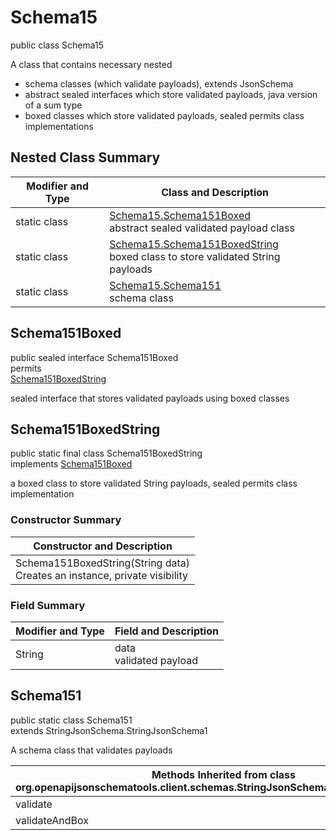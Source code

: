 # Schema15
public class Schema15<br>

A class that contains necessary nested
- schema classes (which validate payloads), extends JsonSchema
- abstract sealed interfaces which store validated payloads, java version of a sum type
- boxed classes which store validated payloads, sealed permits class implementations

## Nested Class Summary
| Modifier and Type | Class and Description |
| ----------------- | ---------------------- |
| static class | [Schema15.Schema151Boxed](#schema151boxed)<br> abstract sealed validated payload class |
| static class | [Schema15.Schema151BoxedString](#schema151boxedstring)<br> boxed class to store validated String payloads |
| static class | [Schema15.Schema151](#schema151)<br> schema class |

## Schema151Boxed
public sealed interface Schema151Boxed<br>
permits<br>
[Schema151BoxedString](#schema151boxedstring)

sealed interface that stores validated payloads using boxed classes

## Schema151BoxedString
public static final class Schema151BoxedString<br>
implements [Schema151Boxed](#schema151boxed)

a boxed class to store validated String payloads, sealed permits class implementation

### Constructor Summary
| Constructor and Description |
| --------------------------- |
| Schema151BoxedString(String data)<br>Creates an instance, private visibility |

### Field Summary
| Modifier and Type | Field and Description |
| ----------------- | ---------------------- |
| String | data<br>validated payload |

## Schema151
public static class Schema151<br>
extends StringJsonSchema.StringJsonSchema1

A schema class that validates payloads

| Methods Inherited from class org.openapijsonschematools.client.schemas.StringJsonSchema.StringJsonSchema1 |
| ------------------------------------------------------------------ |
| validate                                                           |
| validateAndBox                                                     |
